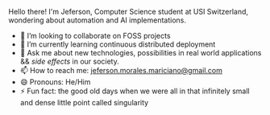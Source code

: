 Hello there! I'm Jeferson, Computer Science student at USI Switzerland, wondering about automation and AI implementations.
- 👯 I’m looking to collaborate on FOSS projects
- 🌱 I’m currently learning continuous distributed deployment
- 💬 Ask me about new technologies, possibilities in real world applications && _side effects_ in our society.
- 📫 How to reach me: jeferson.morales.mariciano@gmail.com
- 😄 Pronouns: He/Him
- ⚡ Fun fact: the good old days when we were all in that infinitely small and dense little point called singularity


<!--
template
- 🔭 I’m currently working on ...
- 🌱 I’m currently learning ...
- 👯 I’m looking to collaborate on ...
- 🤔 I’m looking for help with ...
- 💬 Ask me about ...
- 📫 How to reach me: ...
- 😄 Pronouns: ...
- ⚡ Fun fact: ...
-->
